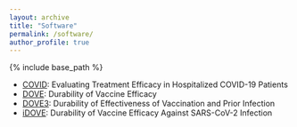 ```yaml
---
layout: archive
title: "Software"
permalink: /software/
author_profile: true
---
```


{% include base_path %}

- [COVID](/software/covid): Evaluating Treatment Efficacy in Hospitalized COVID-19 Patients
- [DOVE](/software/dove): Durability of Vaccine Efficacy
- [DOVE3](/software/dove3): Durability of Effectiveness of Vaccination and Prior Infection
- [iDOVE](/software/idove): Durability of Vaccine Efficacy Against SARS-CoV-2 Infection